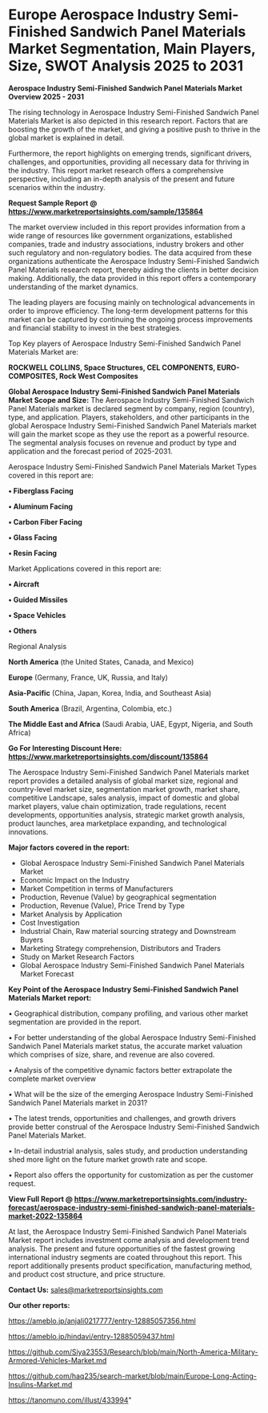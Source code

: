 # Europe Aerospace Industry Semi-Finished Sandwich Panel Materials Market Segmentation, Main Players, Size, SWOT Analysis 2025 to 2031

<Strong> Aerospace Industry Semi-Finished Sandwich Panel Materials Market Overview 2025 - 2031</strong>

The rising technology in Aerospace Industry Semi-Finished Sandwich Panel Materials Market is also depicted in this research report. Factors that are boosting the growth of the market, and giving a positive push to thrive in the global market is explained in detail.

Furthermore, the report highlights on emerging trends, significant drivers, challenges, and opportunities, providing all necessary data for thriving in the industry. This report market research offers a comprehensive perspective, including an in-depth analysis of the present and future scenarios within the industry.

<strong>Request Sample Report @ <a href=https://www.marketreportsinsights.com/sample/135864>https://www.marketreportsinsights.com/sample/135864</a></strong>

The market overview included in this report provides information from a wide range of resources like government organizations, established companies, trade and industry associations, industry brokers and other such regulatory and non-regulatory bodies. The data acquired from these organizations authenticate the Aerospace Industry Semi-Finished Sandwich Panel Materials research report, thereby aiding the clients in better decision making. Additionally, the data provided in this report offers a contemporary understanding of the market dynamics.

The leading players are focusing mainly on technological advancements in order to improve efficiency. The long-term development patterns for this market can be captured by continuing the ongoing process improvements and financial stability to invest in the best strategies.

Top Key players of Aerospace Industry Semi-Finished Sandwich Panel Materials Market are:

<strong>ROCKWELL COLLINS, Space Structures, CEL COMPONENTS, EURO-COMPOSITES, Rock West Composites</strong>

<strong><b>Global Aerospace Industry Semi-Finished Sandwich Panel Materials Market Scope and Size:</b></strong>
The Aerospace Industry Semi-Finished Sandwich Panel Materials market is declared segment by company, region (country), type, and application. Players, stakeholders, and other participants in the global Aerospace Industry Semi-Finished Sandwich Panel Materials market will gain the market scope as they use the report as a powerful resource. The segmental analysis focuses on revenue and product by type and application and the forecast period of 2025-2031.

Aerospace Industry Semi-Finished Sandwich Panel Materials Market Types covered in this report are:

<strong>• Fiberglass Facing

• Aluminum Facing

• Carbon Fiber Facing

• Glass Facing

• Resin Facing</strong>

Market Applications covered in this report are:

<strong>• Aircraft

• Guided Missiles

• Space Vehicles

• Others</strong> 

Regional Analysis

<strong>North America</strong> (the United States, Canada, and Mexico)

<strong>Europe</strong> (Germany, France, UK, Russia, and Italy)

<strong>Asia-Pacific</strong> (China, Japan, Korea, India, and Southeast Asia)

<strong>South America</strong> (Brazil, Argentina, Colombia, etc.)

<strong>The Middle East and Africa</strong> (Saudi Arabia, UAE, Egypt, Nigeria, and South Africa)

<strong>Go For Interesting Discount Here: <a href=https://www.marketreportsinsights.com/discount/135864>https://www.marketreportsinsights.com/discount/135864</a></strong>

The Aerospace Industry Semi-Finished Sandwich Panel Materials market report provides a detailed analysis of global market size, regional and country-level market size, segmentation market growth, market share, competitive Landscape, sales analysis, impact of domestic and global market players, value chain optimization, trade regulations, recent developments, opportunities analysis, strategic market growth analysis, product launches, area marketplace expanding, and technological innovations.

<strong><b>Major factors covered in the report:</b></strong>
<ul>
  <li>Global Aerospace Industry Semi-Finished Sandwich Panel Materials Market </li>
  <li>Economic Impact on the Industry</li>
  <li>Market Competition in terms of Manufacturers</li>
  <li>Production, Revenue (Value) by geographical segmentation</li>
  <li>Production, Revenue (Value), Price Trend by Type</li>
  <li>Market Analysis by Application</li>
  <li>Cost Investigation</li>
  <li>Industrial Chain, Raw material sourcing strategy and Downstream Buyers</li>
  <li>Marketing Strategy comprehension, Distributors and Traders</li>
  <li>Study on Market Research Factors</li>
  <li>Global Aerospace Industry Semi-Finished Sandwich Panel Materials Market Forecast</li>
</ul>

<strong><b>Key Point of the Aerospace Industry Semi-Finished Sandwich Panel Materials Market report:</b></strong>

• Geographical distribution, company profiling, and various other market segmentation are provided in the report.

• For better understanding of the global Aerospace Industry Semi-Finished Sandwich Panel Materials market status, the accurate market valuation which comprises of size, share, and revenue are also covered.

• Analysis of the competitive dynamic factors better extrapolate the complete market overview

• What will be the size of the emerging Aerospace Industry Semi-Finished Sandwich Panel Materials market in 2031?

• The latest trends, opportunities and challenges, and growth drivers provide better construal of the Aerospace Industry Semi-Finished Sandwich Panel Materials Market.

• In-detail industrial analysis, sales study, and production understanding shed more light on the future market growth rate and scope.

• Report also offers the opportunity for customization as per the customer request.

<strong><b>View Full Report @ <a href=https://www.marketreportsinsights.com/industry-forecast/aerospace-industry-semi-finished-sandwich-panel-materials-market-2022-135864>https://www.marketreportsinsights.com/industry-forecast/aerospace-industry-semi-finished-sandwich-panel-materials-market-2022-135864</a></b></strong>


At last, the Aerospace Industry Semi-Finished Sandwich Panel Materials Market report includes investment come analysis and development trend analysis. The present and future opportunities of the fastest growing international industry segments are coated throughout this report. This report additionally presents product specification, manufacturing method, and product cost structure, and price structure.

<strong>Contact Us:</strong>
sales@marketreportsinsights.com

<strong>Our other reports:</strong>

<a href=https://ameblo.jp/anjali0217777/entry-12885057356.html>https://ameblo.jp/anjali0217777/entry-12885057356.html</a>

<a href=https://ameblo.jp/hindavi/entry-12885059437.html>https://ameblo.jp/hindavi/entry-12885059437.html</a>

<a href=https://github.com/Siya23553/Research/blob/main/North-America-Military-Armored-Vehicles-Market.md>https://github.com/Siya23553/Research/blob/main/North-America-Military-Armored-Vehicles-Market.md</a>

<a href=https://github.com/haq235/search-market/blob/main/Europe-Long-Acting-Insulins-Market.md>https://github.com/haq235/search-market/blob/main/Europe-Long-Acting-Insulins-Market.md</a>

<a href=https://tanomuno.com/illust/433994>https://tanomuno.com/illust/433994</a>"
